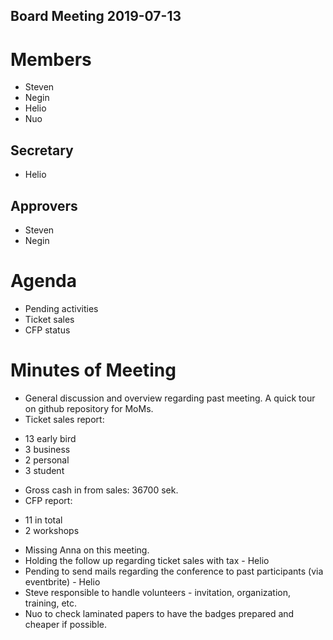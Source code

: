 Board Meeting 2019-07-13
------------------------

# Members
* Steven
* Negin
* Helio
* Nuo

## Secretary
* Helio

## Approvers
* Steven
* Negin

# Agenda
* Pending activities
* Ticket sales
* CFP status

# Minutes of Meeting
 - General discussion and overview regarding past meeting.  A quick tour on github repository for MoMs.
 - Ticket sales report:
  * 13 early bird
  * 3 business
  * 2 personal
  * 3 student
 - Gross cash in from sales: 36700 sek.
 - CFP report:
  * 11 in total
  * 2 workshops
 - Missing Anna on this meeting.
 - Holding the follow up regarding ticket sales with tax - Helio
 - Pending to send mails regarding the conference to past participants (via eventbrite) - Helio
 - Steve responsible to handle volunteers - invitation, organization, training, etc.
 - Nuo to check laminated papers to have the badges prepared and cheaper if possible.
 
